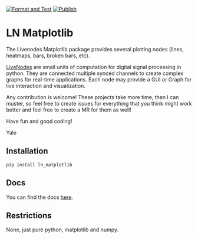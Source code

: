 [![Format and Test](https://github.com/pyLiveNodes/LN-Matplotlib/actions/workflows/format_test.yml/badge.svg)](https://github.com/pyLiveNodes/LN-Matplotlib/actions/workflows/format_test.yml)
[![Publish](https://github.com/pyLiveNodes/LN-Matplotlib/actions/workflows/publish.yml/badge.svg)](https://github.com/pyLiveNodes/LN-Matplotlib/actions/workflows/publish.yml)

# LN Matplotlib

The Livenodes Matplotlib package provides several plotting nodes (lines, heatmaps, bars, broken bars, etc).

[LiveNodes](https://livenodes.pages.csl.uni-bremen.de/livenodes/index.html) are small units of computation for digital signal processing in python. They are connected multiple synced channels to create complex graphs for real-time applications. Each node may provide a GUI or Graph for live interaction and visualization.

Any contribution is welcome! These projects take more time, than I can muster, so feel free to create issues for everything that you think might work better and feel free to create a MR for them as well!

Have fun and good coding!

Yale

## Installation

`pip install ln_matplotlib `

## Docs

You can find the docs [here](https://livenodes.pages.csl.uni-bremen.de/packages/ln_matplotlib/readme.html).

## Restrictions

None, just pure python, matplotlib and numpy.
